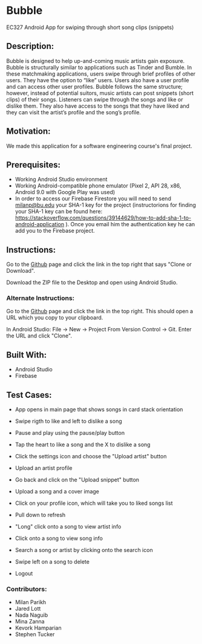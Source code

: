 # Bubble
EC327 Android App for swiping through short song clips (snippets)

## Description:
Bubble is designed to help up-and-coming music artists gain exposure. Bubble is structurally similar to applications such as Tinder and Bumble. In these matchmaking applications, users swipe through brief profiles of other users. They have the option to “like” users. Users also have a user profile and can access other user profiles. Bubble follows the same structure; however, instead of potential suitors, music artists can post snippets (short clips) of their songs. Listeners can swipe through the songs and like or dislike them. They also have access to the songs that they have liked and they can visit the artist’s profile and the song’s profile. 

## Motivation:
We made this application for a software engineering course's final project.

## Prerequisites:
- Working Android Studio environment
- Working Android-compatible phone emulator (Pixel 2, API 28, x86, Android 9.0 with Google Play was used)
- In order to access our Firebase Firestore you will need to send milanp@bu.edu your SHA-1 key for the project (instructorions for finding your SHA-1 key can be found here: https://stackoverflow.com/questions/39144629/how-to-add-sha-1-to-android-application ). Once you email him the authentication key he can add you to the Firebase project. 


## Instructions:
Go to the [Github](https://github.com/MilanParikh/Bubble.git) page and click the link in the top right that says "Clone or Download".

Download the ZIP file to the Desktop and open using Android Studio. 

### Alternate Instructions:
Go to the [Github](https://github.com/MilanParikh/Bubble.git) page and click the link in the top right. This should open a URL which you copy to your clipboard.

In Android Studio: File -> New -> Project From Version Control -> Git. Enter the URL and click "Clone". 

## Built With:
- Android Studio
- Firebase

## Test Cases:

- App opens in main page that shows songs in card stack orientation
- Swipe rigth to like and left to dislike a song
- Pause and play using the pause/play button
- Tap the heart to like a song and the X to  dislike a song

- Click the settings icon and choose the "Upload artist" button
- Upload an artist profile
- Go back and click on the "Upload snippet" button
- Upload a song and a cover image


- Click on your profile icon, which will take you to liked songs list
- Pull down to refresh
- "Long" click onto a song to view artist info
- Click onto a song to view song info
- Search a song or artist by clicking onto the search icon
- Swipe left on a song to delete 


- Logout

### Contributors:
- Milan Parikh
- Jared Lott
- Nada Naguib
- Mina Zanna
- Kevork Hamparian
- Stephen Tucker
